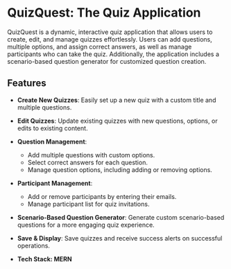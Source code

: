 # QuizQuest: The Quiz Application

QuizQuest is a dynamic, interactive quiz application that allows users to create, edit, and manage quizzes effortlessly. Users can add questions, multiple options, and assign correct answers, as well as manage participants who can take the quiz. Additionally, the application includes a scenario-based question generator for customized question creation.

## Features

- **Create New Quizzes**: Easily set up a new quiz with a custom title and multiple questions.
- **Edit Quizzes**: Update existing quizzes with new questions, options, or edits to existing content.
- **Question Management**:
  - Add multiple questions with custom options.
  - Select correct answers for each question.
  - Manage question options, including adding or removing options.
- **Participant Management**:
  - Add or remove participants by entering their emails.
  - Manage participant list for quiz invitations.
- **Scenario-Based Question Generator**: Generate custom scenario-based questions for a more engaging quiz experience.
- **Save & Display**: Save quizzes and receive success alerts on successful operations.

- **Tech Stack: MERN**


